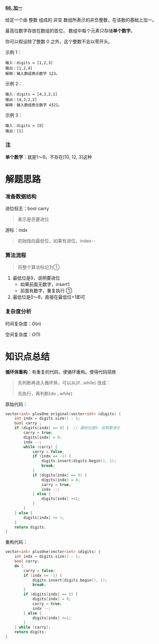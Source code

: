#### [66. 加一](https://leetcode-cn.com/problems/plus-one/)

给定一个由 整数 组成的 非空 数组所表示的非负整数，在该数的基础上加一。

最高位数字存放在数组的首位， 数组中每个元素只存储**单个数字**。

你可以假设除了整数 0 之外，这个整数不会以零开头。

 

示例 1：

```
输入：digits = [1,2,3]
输出：[1,2,4]
解释：输入数组表示数字 123。
```


示例 2：

```
输入：digits = [4,3,2,1]
输出：[4,3,2,2]
解释：输入数组表示数字 4321。
```


示例 3：

```
输入：digits = [0]
输出：[1]
```

### 注

**单个数字**：就是1～9。不存在[10, 12, 3]这种

# 解题思路

### 准备数据结构

进位标志：bool carry

> 表示是否要进位

游标：indx

> 初始指向最低位，如果有进位，index--

### 算法流程

> 将整个算法标记为①

1. 最低位是9，说明要进位 
   - 如果前面无数字，insert1
   - 前面有数字，重复执行 ①
2. 最低位是0～8，直接在最低位+1即可

### 复杂度分析

时间复杂度：$O(n)$

空间复杂度：$O(1)$

# 知识点总结

**循环体重构**：有重复的代码，使循环重构。使得代码简练

> 先判断再进入循环体，可以从(if...while) 改成：
>
> 先执行，再判断(do...while)

原始代码：

```c++
vector<int> plusOne_original(vector<int> &digits) {
    int indx = digits.size() - 1;
    bool carry ;
    if (digits[indx] == 9) {  // 最低位是9，说明要进位
        carry = true;
        digits[indx] = 0;
        indx --;
        while (carry) {
            carry = false;
            if (indx == -1) {
                digits.insert(digits.begin(), 1);
                break;
            }
            if (digits[indx] == 9) {
                digits[indx] = 0;
                carry = true;
                indx --;
            } else {
                digits[indx] +=1;
            }
        }
    } else {
        digits[indx] += 1;
    }
    return digits;
}
```

重构代码：

```c++
vector<int> plusOne(vector<int> &digits) {
    int indx = digits.size() - 1;
    bool carry;
    do {
        carry = false;
        if (indx == -1) {
            digits.insert(digits.begin(), 1);
            break;
        }
        if (digits[indx] == 9) {
            digits[indx] = 0;
            carry = true;
            indx --;
        } else {
            digits[indx] +=1;
        }
    } while (carry);
    return digits;
}
```



